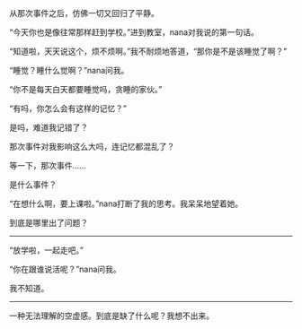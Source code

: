 从那次事件之后，仿佛一切又回归了平静。

“今天你也是像往常那样赶到学校。”进到教室，nana对我说的第一句话。

“知道啦，天天说这个，烦不烦啊。”我不耐烦地答道，“那你是不是该睡觉了啊？”

“睡觉？睡什么觉啊？”nana问我。

“你不是每天白天都要睡觉吗，贪睡的家伙。”

“有吗，你怎么会有这样的记忆？”

是吗，难道我记错了？

那次事件对我影响这么大吗，连记忆都混乱了？

等一下，那次事件……

是什么事件？

“在想什么啊，要上课啦。”nana打断了我的思考。我呆呆地望着她。

到底是哪里出了问题？

---

“放学啦，一起走吧。”

“你在跟谁说活呢？”nana问我。

我不知道。

---

一种无法理解的空虚感。到底是缺了什么呢？我想不出来。

